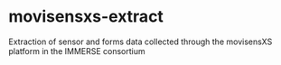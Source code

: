 # movisensxs-extract

Extraction of sensor and forms data collected through the movisensXS platform in the IMMERSE consortium
